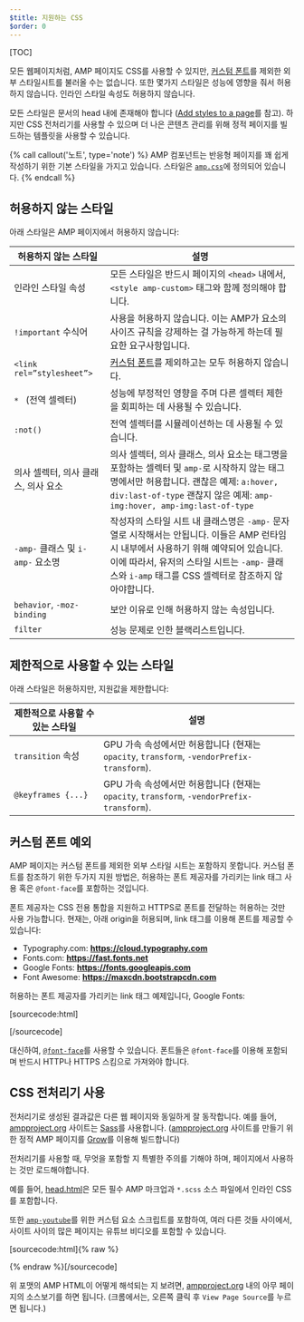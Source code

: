 ```yaml
---
$title: 지원하는 CSS
$order: 0
---
```

[TOC]

모든 웹페이지처럼, AMP 페이지도 CSS를 사용할 수 있지만,
[커스텀 폰트](#the-custom-fonts-exception)를 제외한 외부 스타일시트를 불러올 수는 없습니다.
또한 몇가지 스타일은 성능에 영향을 줘서 허용하지 않습니다.
인라인 스타일 속성도 허용하지 않습니다.

모든 스타일은 문서의 head 내에 존재해야 합니다
([Add styles to a page](/docs/guides/validate.html#add-styles-to-a-page)를 참고).
하지만 CSS 전처리기를 사용할 수 있으며 더 나은 콘텐츠 관리를 위해 정적 페이지를 빌드하는 템플릿을 사용할 수 있습니다.

{% call callout('노트', type='note') %}
    AMP 컴포넌트는 반응형 페이지를 꽤 쉽게 작성하기 위한 기본 스타일을 가지고 있습니다.
    스타일은 [`amp.css`](https://github.com/ampproject/amphtml/blob/master/css/amp.css)에 정의되어 있습니다.
{% endcall %}

## 허용하지 않는 스타일

아래 스타일은 AMP 페이지에서 허용하지 않습니다:

<table>
  <thead>
    <tr>
      <th class="col-thirty" data-th="Banned style">허용하지 않는 스타일</th>
      <th data-th="Description">설명</th>
    </tr>
  </thead>
  <tbody>
    <tr>
      <td data-th="Banned style">인라인 스타일 속성</td>
      <td data-th="Description">모든 스타일은 반드시 페이지의 <code>&lt;head&gt;</code> 내에서,
      <code>&lt;style amp-custom&gt;</code> 태그와 함께 정의해야 합니다.</td>
    </tr>
    <tr>
      <td data-th="Banned style"><code>!important</code> 수식어 </td>
      <td data-th="Description">사용을 허용하지 않습니다.
      이는 AMP가 요소의 사이즈 규칙을 강제하는 걸 가능하게 하는데 필요한 요구사항입니다.</td>
    </tr>
    <tr>
      <td data-th="Banned style"><code>&lt;link rel=”stylesheet”&gt;</code></td>
      <td data-th="Description"><a href="#the-custom-fonts-exception">커스텀 폰트</a>를 제외하고는 모두 허용하지 않습니다.</td>
    </tr>
    <tr>
      <td data-th="Banned style"><code>* </code> (전역 셀렉터)</td>
      <td data-th="Description">성능에 부정적인 영향을 주며 다른 셀렉터 제한을 회피하는 데 사용될 수 있습니다.</td>
    </tr>
    <tr>
      <td data-th="Banned style"><code>:not()</code></td>
      <td data-th="Description">전역 셀렉터를 시뮬레이션하는 데 사용될 수 있습니다.</td>
    </tr>
    <tr>
      <td data-th="Banned style">의사 셀렉터, 의사 클래스, 의사 요소</td>
      <td data-th="Description">
      의사 셀렉터, 의사 클래스, 의사 요소는 태그명을 포함하는 셀렉터 및 <code>amp-</code>로 시작하지 않는 태그명에서만 허용합니다.
      괜찮은 예제: <code>a:hover, div:last-of-type</code>
      괜찮지 않은 예제: <code>amp-img:hover, amp-img:last-of-type</code></td>
    </tr>
    <tr>
      <td data-th="Banned style"><code>-amp-</code> 클래스 및 <code>i-amp-</code> 요소명</td>
      <td data-th="Description">
      작성자의 스타일 시트 내 클래스명은 <code>-amp-</code> 문자열로 시작해서는 안됩니다.
      이들은 AMP 런타임 시 내부에서 사용하기 위해 예약되어 있습니다.
      이에 따라서, 유저의 스타일 시트는 <code>-amp-</code> 클래스와 <code>i-amp</code> 태그를 CSS 셀렉터로 참조하지 않아야합니다.
      </td>
    </tr>
    <tr>
      <td data-th="Banned style"><code>behavior</code>, <code>-moz-binding</code></td>
      <td data-th="Description">보안 이유로 인해 허용하지 않는 속성입니다.</td>
    </tr>
    <tr>
      <td data-th="Banned style"><code>filter</code></td>
      <td data-th="Description">성능 문제로 인한 블랙리스트입니다.</td>
    </tr>
  </tbody>
</table>

## 제한적으로 사용할 수 있는 스타일

아래 스타일은 허용하지만, 지원값을 제한합니다:

<table>
  <thead>
    <tr>
      <th class="col-thirty" data-th="Banned style">제한적으로 사용할 수 있는 스타일</th>
      <th data-th="Description">설명</th>
    </tr>
  </thead>
  <tbody>
    <tr>
      <td data-th="Restricted style"><code>transition</code> 속성</td>
      <td data-th="Description">GPU 가속 속성에서만 허용합니다 (현재는 <code>opacity</code>, <code>transform</code>, <code>-vendorPrefix-transform</code>).</td>
    </tr>
    <tr>
      <td data-th="Restricted style"><code>@keyframes {...}</code></td>
      <td data-th="Description">GPU 가속 속성에서만 허용합니다 (현재는 <code>opacity</code>, <code>transform</code>, <code>-vendorPrefix-transform</code>).</td>
    </tr>
  </tbody>
</table>

## 커스텀 폰트 예외

AMP 페이지는 커스텀 폰트를 제외한 외부 스타일 시트는 포함하지 못합니다.
커스텀 폰트를 참조하기 위한 두가지 지원 방법은,
허용하는 폰트 제공자를 가리키는 link 태그 사용 혹은 `@font-face`를 포함하는 것입니다.

폰트 제공자는 CSS 전용 통합을 지원하고 HTTPS로 폰트를 전달하는 허용하는 것만 사용 가능합니다.
현재는, 아래 origin을 허용되며, link 태그를 이용해 폰트를 제공할 수 있습니다:

* Typography.com: **https://cloud.typography.com**
* Fonts.com: **https://fast.fonts.net**
* Google Fonts: **https://fonts.googleapis.com**
* Font Awesome: **https://maxcdn.bootstrapcdn.com**

허용하는 폰트 제공자를 가리키는 link 태그 예제입니다, Google Fonts:

[sourcecode:html]
<link rel="stylesheet" href="https://fonts.googleapis.com/css?family=Tangerine">
[/sourcecode]

대신하여, [`@font-face`](https://developer.mozilla.org/en-US/docs/Web/CSS/@font-face)를 사용할 수 있습니다.
폰트들은 `@font-face`를 이용해 포함되며 반드시 HTTP나 HTTPS 스킴으로 가져와야 합니다.

## CSS 전처리기 사용

전처리기로 생성된 결과값은 다른 웹 페이지와 동일하게 잘 동작합니다.
예를 들어, [ampproject.org](https://www.ampproject.org/) 사이트는 [Sass](http://sass-lang.com/)를 사용합니다.
([ampproject.org](https://www.ampproject.org/) 사이트를 만들기 위한 정적 AMP 페이지를
[Grow](http://grow.io/)를 이용해 빌드합니다)

전처리기를 사용할 때, 무엇을 포함할 지 특별한 주의를 기해야 하며,
페이지에서 사용하는 것만 로드해야합니다.

예를 들어, [head.html](https://github.com/ampproject/docs/blob/master/views/partials/head.html)은
모든 필수 AMP 마크업과 `*.scss` 소스 파일에서 인라인 CSS를 포함합니다.

또한 [`amp-youtube`](/docs/reference/extended/amp-youtube.html)를 위한 커스텀 요소 스크립트를 포함하여,
여러 다른 것들 사이에서, 사이트 사이의 많은 페이지는 유튜브 비디오를 포함할 수 있습니다.

[sourcecode:html]{% raw %}
<head>
  <meta charset="utf-8">
  <meta name="viewport" content="width=device-width,minimum-scale=1,initial-scale=1">
  <meta content="IE=Edge" http-equiv="X-UA-Compatible">
  <meta property="og:description" content="{% if doc.description %}{{doc.description}} – {% endif %}Accelerated Mobile Pages Project">
  <meta name="description" content="{% if doc.description %}{{doc.description}} – {% endif %}Accelerated Mobile Pages Project">

  <title>Accelerated Mobile Pages Project</title>
  <link rel="shortcut icon" href="/static/img/amp_favicon.png">
  <link rel="canonical" href="https://www.ampproject.org{{doc.url.path}}">
  <link href="https://fonts.googleapis.com/css?family=Roboto:200,300,400,500,700" rel="stylesheet" type="text/css">
  <style amp-custom>
  {% include "/assets/css/main.min.css" %}
  </style>

  <style amp-boilerplate>body{-webkit-animation:-amp-start 8s steps(1,end) 0s 1 normal both;-moz-animation:-amp-start 8s steps(1,end) 0s 1 normal both;-ms-animation:-amp-start 8s steps(1,end) 0s 1 normal both;animation:-amp-start 8s steps(1,end) 0s 1 normal both}@-webkit-keyframes -amp-start{from{visibility:hidden}to{visibility:visible}}@-moz-keyframes -amp-start{from{visibility:hidden}to{visibility:visible}}@-ms-keyframes -amp-start{from{visibility:hidden}to{visibility:visible}}@-o-keyframes -amp-start{from{visibility:hidden}to{visibility:visible}}@keyframes -amp-start{from{visibility:hidden}to{visibility:visible}}</style><noscript><style amp-boilerplate>body{-webkit-animation:none;-moz-animation:none;-ms-animation:none;animation:none}</style></noscript>
  <script async src="https://cdn.ampproject.org/v0.js"></script>
  <script async custom-element="amp-carousel" src="https://cdn.ampproject.org/v0/amp-carousel-0.1.js"></script>
  <script async custom-element="amp-analytics" src="https://cdn.ampproject.org/v0/amp-analytics-0.1.js"></script>
  <script async custom-element="amp-lightbox" src="https://cdn.ampproject.org/v0/amp-lightbox-0.1.js"></script>
  <script async custom-element="amp-youtube" src="https://cdn.ampproject.org/v0/amp-youtube-0.1.js"></script>
  <script async custom-element="amp-sidebar" src="https://cdn.ampproject.org/v0/amp-sidebar-0.1.js"></script>
  <script async custom-element="amp-iframe" src="https://cdn.ampproject.org/v0/amp-iframe-0.1.js"></script>
</head>
{% endraw %}[/sourcecode]

위 포맷의 AMP HTML이 어떻게 해석되는 지 보려면,
[ampproject.org](https://www.ampproject.org/) 내의 아무 페이지의 소스보기를 하면 됩니다.
(크롬에서는, 오른쪽 클릭 후 `View Page Source`를 누르면 됩니다.)

